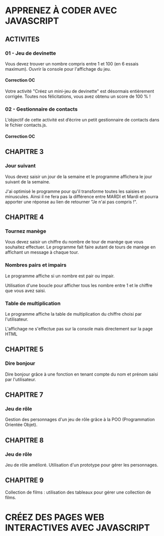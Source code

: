 # APPRENEZ À CODER AVEC JAVASCRIPT 

## ACTIVITES

### 01 - Jeu de devinette

Vous devez trouver un nombre compris entre 1 et 100 (en 6 essais maximum).
Ouvrir la console pour l'affichage du jeu.

#### Correction OC
Votre activité "Créez un mini-jeu de devinette" est désormais entièrement corrigée. Toutes nos félicitations, vous avez obtenu un score de 100 % !

### 02 - Gestionnaire de contacts

L’objectif de cette activité est d’écrire un petit gestionnaire de contacts dans le fichier contacts.js.

#### Correction OC



## CHAPITRE 3

### Jour suivant

Vous devez saisir un jour de la semaine et le programme affichera le jour suivant de la semaine.

J'ai optimisé le programme pour qu'il transforme toutes les saisies en minuscules.
Ainsi il ne fera pas la différence entre MARDI et Mardi et pourra apporter une réponse au lien de retourner "Je n'ai pas compris !".

## CHAPITRE 4

### Tournez manège

Vous devez saisir un chiffre du nombre de tour de manège que vous souhaitez effectuer.
Le programme fait faire autant de tours de manège en affichant un message à chaque tour.

### Nombres pairs et impairs

Le programme affiche si un nombre est pair ou impair.

Utilisation d'une boucle pour afficher tous les nombre entre 1 et le chiffre que vous avez saisi.

### Table de multiplication

Le programme affiche la table de multiplication du chiffre choisi par l'utilisateur.

L'affichage ne s'effectue pas sur la console mais directement sur la page HTML

## CHAPITRE 5

### Dire bonjour

Dire bonjour grâce à une fonction en tenant compte du nom et prénom saisi par l'utilisateur.

## CHAPITRE 7

### Jeu de rôle

Gestion des personnages d'un jeu de rôle grâce à la POO (Programmation Orientée Objet).

## CHAPITRE 8

### Jeu de rôle

Jeu de rôle amélioré. Utilisation d'un prototype pour gérer les personnages.

## CHAPITRE 9

Collection de films : utilisation des tableaux pour gérer une collection de films.


# CRÉEZ DES PAGES WEB INTERACTIVES AVEC JAVASCRIPT

##
